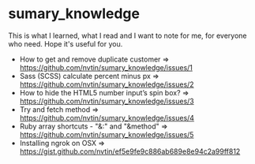 # sumary_knowledge
This is what I learned, what I read and I want to note for me, for everyone who need.
Hope it's useful for you.

- How to get and remove duplicate customer => https://github.com/nvtin/sumary_knowledge/issues/1
- Sass (SCSS) calculate percent minus px => https://github.com/nvtin/sumary_knowledge/issues/2
- How to hide the HTML5 number input’s spin box? => https://github.com/nvtin/sumary_knowledge/issues/3
- Try and fetch method => https://github.com/nvtin/sumary_knowledge/issues/4
- Ruby array shortcuts - "&:" and "&method" => https://github.com/nvtin/sumary_knowledge/issues/5
- Installing ngrok on OSX => https://gist.github.com/nvtin/ef5e9fe9c886ab689e8e94c2a99ff812
